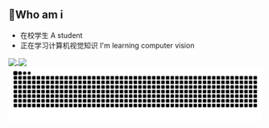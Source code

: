 ##  👋Who am i

- 在校学生 A student
- 正在学习计算机视觉知识 I'm learning computer vision

<a href="Lewis2333's GitHub">
  <img height=200 align="center" src="https://github-stats.enlysure.com/api?username=Lewis2333&show_icons=true&theme=radical&include_all_commits=true&cache_seconds=86400" />
</a>


<a href="Lewis2333's Top">
  <img height=200 align="center" src="https://github-stats.enlysure.com/api/top-langs/?username=Lewis2333&theme=radical&exclude_repo=PCL_scr&langs_count=6&hide=html&cache_seconds=86400" />
</a>
<div style="position:relative; display: flex; flex-wrap: nowrap;"> 
  <img src="https://raw.githubusercontent.com/Rovniced/Rovniced/output/github-contribution-grid-snake.svg">
</div> 
